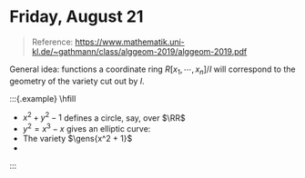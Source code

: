 # Friday, August 21

> Reference: <https://www.mathematik.uni-kl.de/~gathmann/class/alggeom-2019/alggeom-2019.pdf>

General idea: functions a coordinate ring $R[x_1, \cdots, x_n]/I$ will correspond to the geometry of the variety cut out by $I$.

:::{.example}
\hfill
- $x^2 + y^2 - 1$ defines a circle, say, over $\RR$
- $y^2 = x^3-x$ gives an elliptic curve:
- The variety $\gens{x^2 + 1}$
- 
:::

